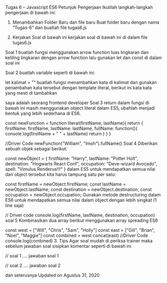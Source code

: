 Tugas 6 – Javascript ES6
Petunjuk Pengerjaan
Ikutilah langkah-langkah pengerjaan di bawah ini:‌

1. Menambahkan Folder Baru dan file baru
Buat folder baru dengan nama “Tugas-6” dan buatlah file tugas6.js

2. Kerjakan Soal di bawah ini
kerjakan soal di bawah ini di dalam file tugas6.js

Soal 1
buatlah fungsi menggunakan arrow function luas lingkaran dan keliling lingkaran dengan arrow function lalu gunakan let dan const di dalam soal ini

Soal 2
buatlah variable seperti di bawah ini:

let kalimat = ""
buatlah fungsi menambahkan kata di kalimat dan gunakan penambahan kata tersebut dengan template literal, berikut ini kata kata yang mesti di tambahkan

saya
adalah
seorang
frontend
developer
Soal 3
return dalam fungsi di bawah ini masih menggunakan object literal dalam ES5, ubahlah menjadi bentuk yang lebih sederhana di ES6.

const newFunction = function literal(firstName, lastName){
  return {
    firstName: firstName,
    lastName: lastName,
    fullName: function(){
      console.log(firstName + " " + lastName)
      return 
    }
  }
}
 
//Driver Code 
newFunction("William", "Imoh").fullName() 
Soal 4
Diberikan sebuah objek sebagai berikut:

const newObject = {
  firstName: "Harry",
  lastName: "Potter Holt",
  destination: "Hogwarts React Conf",
  occupation: "Deve-wizard Avocado",
  spell: "Vimulus Renderus!!!"
}
dalam ES5 untuk mendapatkan semua nilai dari object tersebut kita harus tampung satu per satu:

const firstName = newObject.firstName;
const lastName = newObject.lastName;
const destination = newObject.destination;
const occupation = newObject.occupation;
Gunakan metode destructuring dalam ES6 untuk mendapatkan semua nilai dalam object dengan lebih singkat (1 line saja)

// Driver code
console.log(firstName, lastName, destination, occupation)
soal 5
Kombinasikan dua array berikut menggunakan array spreading ES6

const west = ["Will", "Chris", "Sam", "Holly"]
const east = ["Gill", "Brian", "Noel", "Maggie"]
const combined = west.concat(east)
//Driver Code
console.log(combined)
3. Tips
Agar soal mudah di periksa trainer maka sebelum jawaban soal sisipkan komentar seperti di bawah ini

// soal 1
.... jawaban soal 1

// soal 2
.... jawaban soal 2

dan seterusnya
Updated on Agustus 31, 2020